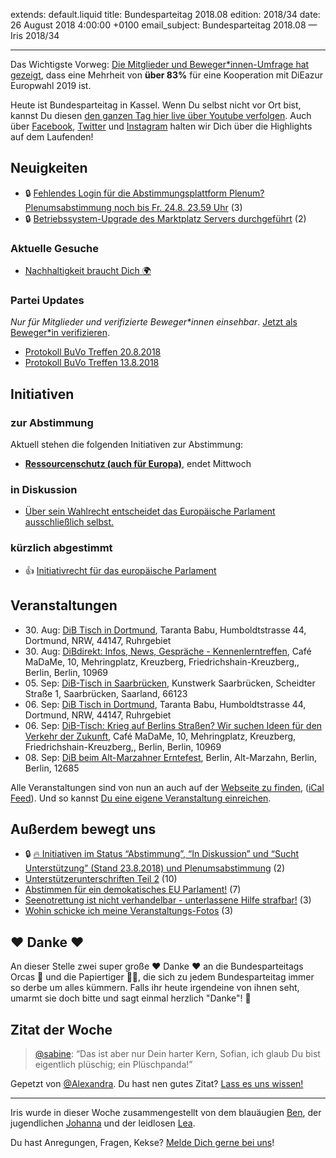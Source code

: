 extends: default.liquid
title: Bundesparteitag 2018.08
edition: 2018/34
date: 26 August 2018 4:00:00 +0100
email_subject: Bundesparteitag 2018.08 — Iris 2018/34

---

Das Wichtigste Vorweg: [Die Mitglieder und Beweger\*innen-Umfrage hat gezeigt](https://abstimmen.bewegung.jetzt/plenumsentscheidung/201-kooperation-mit-diem25-bei-der-europawahl-2019), dass eine Mehrheit von **über 83%** für eine Kooperation mit DiEazur Europwahl 2019 ist.


Heute ist Bundesparteitag in Kassel. Wenn Du selbst nicht vor Ort bist, kannst Du diesen [den ganzen Tag hier live über Youtube verfolgen](https://www.youtube.com/watch?v=1GSd6WE9HFc). Auch über [Facebook](https://de-de.facebook.com/demokratiebewegen/), [Twitter](https://twitter.com/brauchtbewegung?lang=de) und [Instagram](https://www.instagram.com/brauchtbewegung/) halten wir Dich über die Highlights auf dem Laufenden!

## Neuigkeiten

 - 🔒 [Fehlendes Login für die Abstimmungsplattform Plenum? Plenumsabstimmung noch bis Fr. 24.8. 23.59 Uhr](https://marktplatz.bewegung.jetzt/t/fehlendes-login-fuer-die-abstimmungsplattform-plenum-plenumsabstimmung-noch-bis-fr-24-8-23-59-uhr/24368) (3)
 - 🔒 [Betriebssystem-Upgrade des Marktplatz Servers durchgeführt](https://marktplatz.bewegung.jetzt/t/betriebssystem-upgrade-des-marktplatz-servers-durchgefuehrt/24313) (2)

### Aktuelle Gesuche


 - [Nachhaltigkeit braucht Dich 🌍](https://marktplatz.bewegung.jetzt/t/nachhaltigkeit-braucht-dich/24112)

### Partei Updates

_Nur für Mitglieder und verifizierte Beweger\*innen einsehbar_. [Jetzt als Beweger\*in verifizieren](https://bewegung.jetzt/bewegerin-werden/).

 - [Protokoll BuVo Treffen 20.8.2018](https://marktplatz.bewegung.jetzt/t/protokoll-buvo-treffen-20-8-2018/24373)
 - [Protokoll BuVo Treffen 13.8.2018](https://marktplatz.bewegung.jetzt/t/protokoll-buvo-treffen-13-8-2018/24182)

## Initiativen

### zur Abstimmung
Aktuell stehen die folgenden Initiativen zur Abstimmung:

 
 - **[Ressourcenschutz (auch für Europa)](https://abstimmen.bewegung.jetzt/initiative/162-ressourcenschutz-auch-fur-europa)**, endet Mittwoch

### in Diskussion
 - [Über sein Wahlrecht entscheidet das Europäische Parlament ausschließlich selbst.](https://abstimmen.bewegung.jetzt/initiative/199-uber-sein-wahlrecht-entscheidet-das-europaische-parlament-ausschlielich-selbst)

### kürzlich abgestimmt

 - 👍 [Initiativrecht für das europäische Parlament](https://abstimmen.bewegung.jetzt/initiative/193-initiativrecht-fur-das-europaische-parlament)


## Veranstaltungen

 - 30.&nbsp;Aug: [DiB Tisch in Dortmund](https://bewegung.jetzt/veranstaltungen/dib-tisch-in-dortmund-14/), Taranta Babu, Humboldtstrasse 44, Dortmund, NRW, 44147, Ruhrgebiet
 - 30.&nbsp;Aug: [DiBdirekt: Infos, News, Gespräche - Kennenlerntreffen](https://bewegung.jetzt/veranstaltungen/dibdirekt-infos-news-gespraeche-kennenlerntreffen/), Café MaDaMe, 10, Mehringplatz, Kreuzberg, Friedrichshain-Kreuzberg,, Berlin, Berlin, 10969
 - 05.&nbsp;Sep: [DiB-Tisch in Saarbrücken](https://bewegung.jetzt/veranstaltungen/dib-tisch-in-saarbruecken/), Kunstwerk Saarbrücken, Scheidter Straße 1, Saarbrücken, Saarland, 66123
 - 06.&nbsp;Sep: [DiB Tisch in Dortmund](https://bewegung.jetzt/veranstaltungen/dib-tisch-in-dortmund-15/), Taranta Babu, Humboldtstrasse 44, Dortmund, NRW, 44147, Ruhrgebiet
 - 06.&nbsp;Sep: [DiB-Tisch: Krieg auf Berlins Straßen? Wir suchen Ideen für den Verkehr der Zukunft](https://bewegung.jetzt/veranstaltungen/dib-tisch-krieg-auf-berlins-strassen-wir-suchen-ideen-fuer-den-verkehr-der-zukunft/), Café MaDaMe, 10, Mehringplatz, Kreuzberg, Friedrichshain-Kreuzberg,, Berlin, Berlin, 10969
 - 08.&nbsp;Sep: [DiB beim Alt-Marzahner Erntefest](https://bewegung.jetzt/veranstaltungen/dib-beim-alt-marzahner-erntefest/), Berlin, Alt-Marzahn, Berlin, Berlin, 12685 

Alle Veranstaltungen sind von nun an auch auf der [Webseite zu finden](https://bewegung.jetzt/veranstaltungen/), ([iCal Feed](https://bewegung.jetzt/?ical=1)). Und so kannst [Du eine eigene Veranstaltung einreichen](https://marktplatz.bewegung.jetzt/t/eine-veranstaltung-auf-der-webseite-einreichen/21379).


## Außerdem bewegt uns

 - 🔒 [:fire: Initiativen im Status &ldquo;Abstimmung&rdquo;, &ldquo;In Diskussion&rdquo; und &ldquo;Sucht Unterstützung&rdquo; (Stand 23.8.2018) und Plenumsabstimmung](https://marktplatz.bewegung.jetzt/t/initiativen-im-status-abstimmung-in-diskussion-und-sucht-unterstuetzung-stand-23-8-2018-und-plenumsabstimmung/8430) (2)
 - [Unterstützerunterschriften Teil 2](https://marktplatz.bewegung.jetzt/t/unterstuetzerunterschriften-teil-2/24272) (10)
 - [Abstimmen für ein demokatisches EU Parlament!](https://marktplatz.bewegung.jetzt/t/abstimmen-fuer-ein-demokatisches-eu-parlament/24290) (7)
 - [Seenotrettung ist nicht verhandelbar - unterlassene Hilfe strafbar!](https://marktplatz.bewegung.jetzt/t/seenotrettung-ist-nicht-verhandelbar-unterlassene-hilfe-strafbar/24386) (3)
 - [Wohin schicke ich meine Veranstaltungs-Fotos](https://marktplatz.bewegung.jetzt/t/wohin-schicke-ich-meine-veranstaltungs-fotos/24394) (3)

## ❤️ Danke ❤️

An dieser Stelle zwei super große ❤️ Danke ❤️ an die Bundesparteitags Orcas 🐳 und die Papiertiger 📝🐯, die sich zu jedem Bundesparteitag immer so derbe um alles kümmern. Falls ihr heute irgendeine von ihnen seht, umarmt sie doch bitte und sagt einmal herzlich "Danke"! :sunflower: 

## Zitat der Woche

> [@sabine](https://marktplatz.bewegung.jetzt/u/sabine): “Das ist aber nur Dein harter Kern, Sofian, ich glaub Du bist eigentlich plüschig; ein Plüschpanda!”


Gepetzt von [@Alexandra](https://marktplatz.bewegung.jetzt/u/alexandra/summary). Du hast nen gutes Zitat? [Lass es uns wissen!](https://marktplatz.bewegung.jetzt/t/fortsetzung-lustige-dib-zitate/24431)


---

Iris wurde in dieser Woche zusammengestellt von dem blauäugien [Ben](https://marktplatz.bewegung.jetzt/u/Ben/), der jugendlichen [Johanna](https://marktplatz.bewegung.jetzt/u/Johanna/) und der leidlosen [Lea](https://marktplatz.bewegung.jetzt/u/Leia/).

Du hast Anregungen, Fragen, Kekse? [Melde Dich gerne bei uns](https://marktplatz.bewegung.jetzt/t/neu-iris-die-woechtliche-zusammenfasssung-zum-sonntagsbrunch/10990)!

